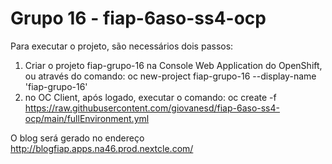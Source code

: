 # Grupo 16 - fiap-6aso-ss4-ocp

Para executar o projeto, são necessários dois passos:
1. Criar o projeto fiap-grupo-16 na Console Web Application do OpenShift, ou através do comando: oc new-project fiap-grupo-16 --display-name 'fiap-grupo-16'
2. no OC Client, após logado, executar o comando: oc create -f https://raw.githubusercontent.com/giovanesd/fiap-6aso-ss4-ocp/main/fullEnvironment.yml

O blog será gerado no endereço http://blogfiap.apps.na46.prod.nextcle.com/
